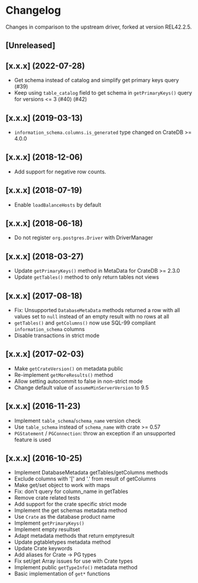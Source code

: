 # Changelog

Changes in comparison to the upstream driver, forked at version REL42.2.5.

## [Unreleased]

## [x.x.x] (2022-07-28)
- Get schema instead of catalog and simplify get primary keys query (#39)
- Keep using `table_catalog` field to get schema in `getPrimaryKeys()` query for versions <= 3 (#40) (#42)

## [x.x.x] (2019-03-13)
- `information_schema.columns.is_generated` type changed on CrateDB >= 4.0.0

## [x.x.x] (2018-12-06)
- Add support for negative row counts.

## [x.x.x] (2018-07-19)
- Enable `loadBalanceHosts` by default

## [x.x.x] (2018-06-18)
- Do not register `org.postgres.Driver` with DriverManager

## [x.x.x] (2018-03-27)
- Update `getPrimaryKeys()` method in MetaData for CrateDB >= 2.3.0
- Update `getTables()` method to only return tables not views

## [x.x.x] (2017-08-18)
- Fix: Unsupported `DatabaseMetaData` methods returned a row with all values set to
  `null` instead of an empty result with no rows at all
- `getTables()` and `getColumns()` now use SQL-99 compliant `information_schema` columns
- Disable transactions in strict mode

## [x.x.x] (2017-02-03)
- Make `getCrateVersion()` on metadata public
- Re-implement `getMoreResults()` method
- Allow setting autocommit to false in non-strict mode
- Change default value of `assumeMinServerVersion` to 9.5

## [x.x.x] (2016-11-23)
- Implement `table_schema`/`schema_name` version check
- Use `table_schema` instead of `schema_name` with crate >= 0.57
- `PGStatement` / `PGConnection`: throw an exception if an unsupported feature is used

## [x.x.x] (2016-10-25)
- Implement DatabaseMetadata getTables/getColumns methods
- Exclude columns with '[' and '.' from result of getColumns
- Make get/set object to work with maps
- Fix: don't query for column_name in getTables
- Remove crate related tests
- Add support for the crate specific strict mode
- Implement the get schemas metadata method
- Use `Crate` as the database product name
- Implement `getPrimaryKeys()`
- Implement empty resultset
- Adapt metadata methods that return emptyresult
- Update pgtabletypes metadata method
- Update Crate keywords
- Add aliases for Crate -> PG types
- Fix set/get Array issues for use with Crate types
- Implement public `getTypeInfo()` metadata method
- Basic implementation of `get*` functions


[CrateDB JDBC driver]: https://github.com/crate/crate-jdbc

